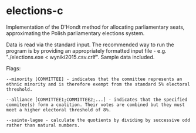 # elections-c

Implementation of the D'Hondt method for allocating parliamentary seats, approximating the Polish parliamentary elections system.

Data is read via the standard input. The recommended way to run the program is by providing an appropriately formatted input file - e.g. "./elections.exe < wyniki2015.csv.crlf". Sample data included.

Flags:

	--minority [COMMITTEE] - indicates that the committee represents an ethnic minority and is therefore exempt from the standard 5% electoral threshold.

	--alliance [COMMITTEE1;COMMITTEE2;...] - indicates that the specified commitee(s) form a coalition. Their votes are combined but they must meet a higher electoral threshold of 8%.

	--sainte-lague - calculate the quotients by dividing by successive odd rather than natural numbers.
